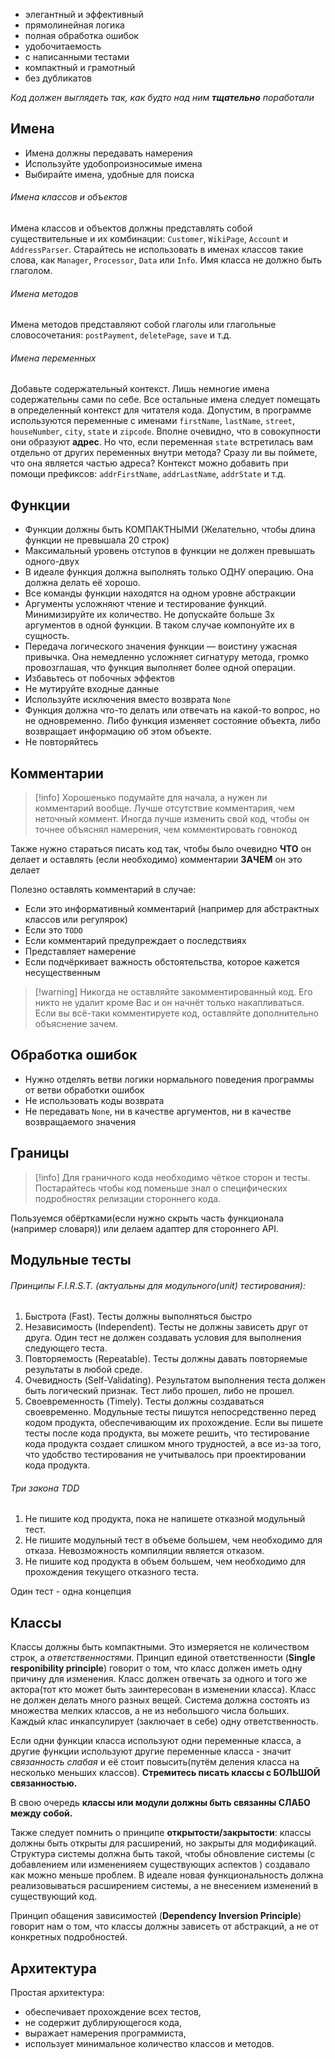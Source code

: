 - элегантный и эффективный
- прямолинейная логика
- полная обработка ошибок
- удобочитаемость
- с написанными тестами
- компактный и грамотный
- без дубликатов

*Код должен выглядеть так, как будто над ним **тщательно** поработали*

## Имена
- Имена должны передавать намерения
- Используйте удобопроизносимые имена
- Выбирайте имена, удобные для поиска

###### Имена классов и объектов
Имена классов и объектов должны представлять собой существительные и их комбинации: `Customer`, `WikiPage`, `Account` и `AddressParser`. Старайтесь не использовать в именах классов такие слова, как `Manager`, `Processor`, `Data` или `Info`. Имя класса не должно быть глаголом.

###### Имена методов
Имена методов представляют собой глаголы или глагольные словосочетания: `postPayment`, `deletePage`, `save` и т.д.

###### Имена переменных
Добавьте содержательный контекст. Лишь немногие имена содержательны сами по себе. Все остальные имена следует помещать в определенный контекст для читателя кода. Допустим, в программе используются переменные с именами `firstName`, `lastName`, `street`, `houseNumber`, `city`, `state` и `zipcode`. Вполне очевидно, что в совокупности они образуют **адрес**. Но что, если переменная `state` встретилась вам отдельно от других переменных внутри метода? Сразу ли вы поймете, что она является частью адреса? Контекст можно добавить при помощи префиксов: `addrFirstName`, `addrLastName`, `addrState` и т.д.

## Функции
- Функции должны быть КОМПАКТНЫМИ (Желательно, чтобы длина функции не превышала 20 строк)
- Максимальный уровень отступов в функции не должен превышать одного-двух
- В идеале функция должна выполнять только ОДНУ операцию. Она должна делать её хорошо.
-  Все команды функции находятся на одном уровне абстракции
- Аргументы усложняют чтение и тестирование функций. Минимизируйте их количество. Не допускайте больше 3х аргументов в одной функции. В таком случае компонуйте их в сущность.
- Передача логического значения функции — воистину ужасная привычка. Она немедленно усложняет сигнатуру ­метода, громко провозглашая, что функция выполняет более одной операции.
- Избавьтесь от побочных эффектов
- Не мутируйте входные данные
- Используйте исключения вместо возврата `None`
- Функция должна что-то делать или отвечать на какой-то вопрос, но не одновременно. Либо функция изменяет состояние объекта, либо возвращает информацию об этом объекте.
- Не повторяйтесь

## Комментарии
>[!info] Хорошенько подумайте для начала, а нужен ли комментарий вообще. Лучше отсутствие комментария, чем неточный коммент. Иногда лучше изменить свой код, чтобы он точнее объяснял намерения, чем комментировать говнокод

Также нужно стараться писать код так, чтобы было очевидно **ЧТО** он делает и оставлять (если необходимо) комментарии **ЗАЧЕМ** он это делает

Полезно оставлять комментарий в случае:
- Если это информативный комментарий (например для абстрактных классов или регулярок)
- Если это `TODO`
- Если комментарий предупреждает о последствиях
- Представляет намерение
- Если подчёркивает важность обстоятельства, которое кажется несущественным

>[!warning] Никогда не оставляйте закомментированный код. Его никто не удалит кроме Вас и он начнёт только накапливаться. Если вы всё-таки комментируете код, оставляйте дополнительно объяснение зачем.

## Обработка ошибок
- Нужно отделять ветви логики нормального поведения программы от ветви обработки ошибок
- Не использовать коды возврата
- Не передавать `None`, ни в качестве аргументов, ни в качестве возвращаемого значения

## Границы
>[!info] Для граничного кода необходимо чёткое сторон и тесты. Постарайтесь чтобы код поменьше знал о специфических подробностях релизации стороннего кода. 

Пользуемся обёртками(если нужно скрыть часть функционала (например словаря)) или делаем адаптер для стороннего API.

## Модульные тесты
###### Принципы F.I.R.S.T. (актуальны для модульного(unit) тестирования):
1. Быстрота (Fast). Тесты должны выполняться быстро
2. Независимость (Independent). Тесты не должны зависеть друг от друга. Один тест не должен создавать условия для выполнения следующего теста.
3. Повторяемость (Repeatable). Тесты должны давать повторяемые результаты в любой среде.
4. Очевидность (Self-Validating). Результатом выполнения теста должен быть логический признак. Тест либо прошел, либо не прошел.
5. Своевременность (Timely). Тесты должны создаваться своевременно. Модульные тесты пишутся непосредственно перед кодом продукта, обеспечивающим их прохождение. Если вы пишете тесты после кода продукта, вы можете решить, что тестирование кода продукта создает слишком много трудностей, а все из-за того, что удобство тестирования не учитывалось при проектировании кода продукта.

###### Три закона TDD
1.  Не пишите код продукта, пока не напишете отказной модульный тест.
2. Не пишите модульный тест в объеме большем, чем необходимо для отказа. Невозможность
компиляции является отказом.
3. Не пишите код продукта в объем большем, чем необходимо для прохождения текущего отказного теста.

Один тест - одна концепция

## Классы
Классы должны быть компактными. Это измеряется не количеством строк, а *ответственностями*.
Принцип единой ответственности (**Single responibility principle**) говорит о том, что класс должен иметь одну причину для изменения. Класс должен отвечать за одного и того же актора(тот кто может быть заинтересован в изменении класса). Класс не должен делать много разных вещей. Система должна состоять из множества мелких классов, а не из небольшого числа больших. Каждый клас инкапсулирует (заключает в себе) одну ответственность.

Если одни функции класса используют одни переменные класса, а другие функции используют другие переменные класса - значит *связанность слабая* и её стоит повысить(путём деления класса на несколько меньших классов). **Стремитесь писать классы с БОЛЬШОЙ связанностью.** 

В свою очередь **классы или модули должны быть связанны СЛАБО между собой.**

Также следует помнить о принципе **открытости/закрытости**: классы должны быть открыты для расширений, но закрыты для модификаций. Структура системы должна быть такой, чтобы обновление системы (с добавлением или измененияем существующих аспектов ) создавало как можно меньше проблем. В идеале новая функциональность должна реализовываться расширением системы, а не внесением изменений в существующий код.

Принцип обащения зависимостей (**Dependency Inversion Principle**) говорит нам о том, что классы должны зависеть от абстракций, а не от конкретных подробностей.

## Архитектура
Простая архитектура:
- обеспечивает прохождение всех тестов,
- не содержит дублирующегося кода,
- выражает намерения программиста,
- использует минимальное количество классов и методов.

